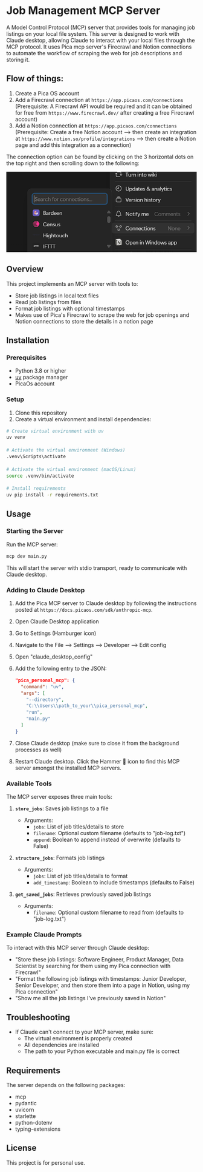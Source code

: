 # Job Management MCP Server

A Model Control Protocol (MCP) server that provides tools for managing job listings on your local file system. This server is designed to work with Claude desktop, allowing Claude to interact with your local files through the MCP protocol. It uses Pica mcp server's
Firecrawl and Notion connections to automate the workflow of scraping the web for job descriptions and storing it.

## Flow of things:
1. Create a Pica OS account
2. Add a Firecrawl connection at `https://app.picaos.com/connections` (Prerequisite: A Firecrawl API would be required and it can be obtained for free from `https://www.firecrawl.dev/` after creating a free Firecrawl account)
3. Add a Notion connection at `https://app.picaos.com/connections` (Prerequisite: Create a free Notion account --> then create an integration at `https://www.notion.so/profile/integrations` --> then create a Notion page and add this integration as a connection)

The connection option can be found by clicking on the 3 horizontal dots on the top right and then scrolling down to the following:

![Notion page connection](Notion_connection_option.png "Notion page connection")

## Overview

This project implements an MCP server with tools to:

- Store job listings in local text files
- Read job listings from files
- Format job listings with optional timestamps
- Makes use of Pica's Firecrawl to scrape the web for job openings and Notion connections to store the details in a notion page

## Installation

### Prerequisites

- Python 3.8 or higher
- [uv](https://github.com/astral-sh/uv) package manager
- PicaOs account

### Setup

1. Clone this repository
2. Create a virtual environment and install dependencies:

```bash
# Create virtual environment with uv
uv venv

# Activate the virtual environment (Windows)
.venv\Scripts\activate

# Activate the virtual environment (macOS/Linux)
source .venv/bin/activate

# Install requirements
uv pip install -r requirements.txt
```

## Usage

### Starting the Server

Run the MCP server:

```bash
mcp dev main.py
```

This will start the server with stdio transport, ready to communicate with Claude desktop.

### Adding to Claude Desktop

1. Add the Pica MCP server to Claude desktop by following the instructions posted at `https://docs.picaos.com/sdk/anthropic-mcp`.

1. Open Claude Desktop application
2. Go to Settings (Hamburger icon)
3. Navigate to the File --> Settings --> Developer --> Edit config
4. Open "claude_desktop_config"
5. Add the following entry to the JSON:
    ```JSON
    "pica_personal_mcp": {
      "command": "uv",
      "args": [
        "--directory",
        "C:\\Users\\path_to_your\\pica_personal_mcp",
        "run",
        "main.py"
      ]
    }
    ```
6. Close Claude desktop (make sure to close it from the background processes as well)
7. Restart Claude desktop. Click the Hammer 🔨 icon to find this MCP server amongst the installed MCP servers.

### Available Tools

The MCP server exposes three main tools:

1. **`store_jobs`**: Saves job listings to a file
   - Arguments:
     - `jobs`: List of job titles/details to store
     - `filename`: Optional custom filename (defaults to "job-log.txt")
     - `append`: Boolean to append instead of overwrite (defaults to False)

2. **`structure_jobs`**: Formats job listings
   - Arguments:
     - `jobs`: List of job titles/details to format
     - `add_timestamp`: Boolean to include timestamps (defaults to False)

3. **`get_saved_jobs`**: Retrieves previously saved job listings
   - Arguments:
     - `filename`: Optional custom filename to read from (defaults to "job-log.txt")

### Example Claude Prompts

To interact with this MCP server through Claude desktop:

- "Store these job listings: Software Engineer, Product Manager, Data Scientist by searching for them using my Pica connection with Firecrawl"
- "Format the following job listings with timestamps: Junior Developer, Senior Developer, and then store them into a page in Notion, using my Pica connection"
- "Show me all the job listings I've previously saved in Notion"

## Troubleshooting

- If Claude can't connect to your MCP server, make sure:
  - The virtual environment is properly created
  - All dependencies are installed
  - The path to your Python executable and main.py file is correct


## Requirements

The server depends on the following packages:

- mcp
- pydantic
- uvicorn
- starlette
- python-dotenv
- typing-extensions

## License

This project is for personal use.